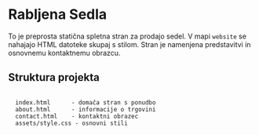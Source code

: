 # Rabljena Sedla

To je preprosta statična spletna stran za prodajo sedel. V mapi `website` se nahajajo HTML datoteke skupaj s stilom. Stran je namenjena predstavitvi in osnovnemu kontaktnemu obrazcu.

## Struktura projekta

```

  index.html      - domača stran s ponudbo
  about.html      - informacije o trgovini
  contact.html    - kontaktni obrazec
  assets/style.css - osnovni stili
```

